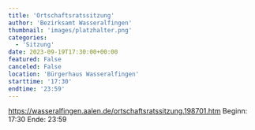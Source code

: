 ```yaml
---
title: 'Ortschaftsratssitzung'
author: 'Bezirksamt Wasseralfingen'
thumbnail: 'images/platzhalter.png'
categories:
  - 'Sitzung'
date: 2023-09-19T17:30:00+00:00
featured: False
canceled: False
location: 'Bürgerhaus Wasseralfingen'
starttime: '17:30'
endtime: '23:59'
---
```

https://wasseralfingen.aalen.de/ortschaftsratssitzung.198701.htm
Beginn: 17:30
 Ende: 23:59